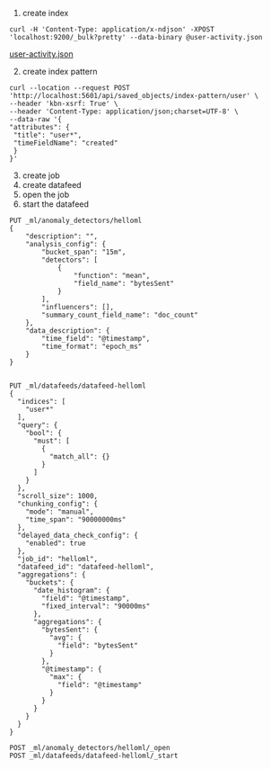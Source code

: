 1. create index

`curl -H 'Content-Type: application/x-ndjson' -XPOST 'localhost:9200/_bulk?pretty' --data-binary @user-activity.json`

[user-activity.json](https://github.com/TomonoriSoejima/Tejun/blob/master/request_samples/user-activity.json)

2. create index pattern

```
curl --location --request POST 'http://localhost:5601/api/saved_objects/index-pattern/user' \
--header 'kbn-xsrf: True' \
--header 'Content-Type: application/json;charset=UTF-8' \
--data-raw '{
"attributes": {
 "title": "user*",
 "timeFieldName": "created"
 }
}'
```
3. create job
4. create datafeed
5. open the job
6. start the datafeed


```
PUT _ml/anomaly_detectors/helloml
{
	"description": "",
	"analysis_config": {
		"bucket_span": "15m",
		"detectors": [
			{
				"function": "mean",
				"field_name": "bytesSent"
			}
		],
		"influencers": [],
		"summary_count_field_name": "doc_count"
	},
	"data_description": {
		"time_field": "@timestamp",
		"time_format": "epoch_ms"
	}
}


PUT _ml/datafeeds/datafeed-helloml
{
  "indices": [
    "user*"
  ],
  "query": {
    "bool": {
      "must": [
        {
          "match_all": {}
        }
      ]
    }
  },
  "scroll_size": 1000,
  "chunking_config": {
    "mode": "manual",
    "time_span": "90000000ms"
  },
  "delayed_data_check_config": {
    "enabled": true
  },
  "job_id": "helloml",
  "datafeed_id": "datafeed-helloml",
  "aggregations": {
    "buckets": {
      "date_histogram": {
        "field": "@timestamp",
        "fixed_interval": "90000ms"
      },
      "aggregations": {
        "bytesSent": {
          "avg": {
            "field": "bytesSent"
          }
        },
        "@timestamp": {
          "max": {
            "field": "@timestamp"
          }
        }
      }
    }
  }
}

POST _ml/anomaly_detectors/helloml/_open
POST _ml/datafeeds/datafeed-helloml/_start
```

